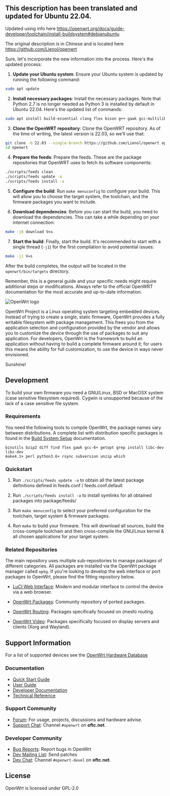 ## This description has been translated and updated for Ubuntu 22.04. 

Updated using info here https://openwrt.org/docs/guide-developer/toolchain/install-buildsystem#debianubuntu

The original description is in Chinese and is located here https://github.com/Lienol/openwrt  

Sure, let's incorporate the new information into the process. Here's the updated process:

1. **Update your Ubuntu system**: Ensure your Ubuntu system is updated by running the following command:

```bash
sudo apt update
```

2. **Install necessary packages**: Install the necessary packages. Note that Python 2.7 is no longer needed as Python 3 is installed by default in Ubuntu 22.04. Here's the updated list of commands:

```bash
sudo apt install build-essential clang flex bison g++ gawk gcc-multilib g++-multilib gettext git libncurses-dev libssl-dev python3-distutils rsync unzip zlib1g-dev file wget
```

3. **Clone the OpenWRT repository**: Clone the OpenWRT repository. As of the time of writing, the latest version is 22.03, so we'll use that:

```bash
git clone -b 22.03 --single-branch https://github.com/Lienol/openwrt openwrt
cd openwrt
```

4. **Prepare the feeds**: Prepare the feeds. These are the package repositories that OpenWRT uses to fetch its software components:

```bash
./scripts/feeds clean
./scripts/feeds update -a
./scripts/feeds install -a
```

5. **Configure the build**: Run `make menuconfig` to configure your build. This will allow you to choose the target system, the toolchain, and the firmware packages you want to include.

6. **Download dependencies**: Before you can start the build, you need to download the dependencies. This can take a while depending on your internet connection:

```bash
make -j8 download V=s
```

7. **Start the build**: Finally, start the build. It's recommended to start with a single thread (`-j1`) for the first compilation to avoid potential issues:

```bash
make -j1 V=s
```

After the build completes, the output will be located in the `openwrt/bin/targets` directory.

Remember, this is a general guide and your specific needs might require additional steps or modifications. Always refer to the official OpenWRT documentation for the most accurate and up-to-date information.

![OpenWrt logo](include/logo.png)

OpenWrt Project is a Linux operating system targeting embedded devices. Instead
of trying to create a single, static firmware, OpenWrt provides a fully
writable filesystem with package management. This frees you from the
application selection and configuration provided by the vendor and allows you
to customize the device through the use of packages to suit any application.
For developers, OpenWrt is the framework to build an application without having
to build a complete firmware around it; for users this means the ability for
full customization, to use the device in ways never envisioned.

Sunshine!

## Development

To build your own firmware you need a GNU/Linux, BSD or MacOSX system (case
sensitive filesystem required). Cygwin is unsupported because of the lack of a
case sensitive file system.

### Requirements

You need the following tools to compile OpenWrt, the package names vary between
distributions. A complete list with distribution specific packages is found in
the [Build System Setup](https://openwrt.org/docs/guide-developer/build-system/install-buildsystem)
documentation.

```
binutils bzip2 diff find flex gawk gcc-6+ getopt grep install libc-dev libz-dev
make4.1+ perl python3.6+ rsync subversion unzip which
```

### Quickstart

1. Run `./scripts/feeds update -a` to obtain all the latest package definitions
   defined in feeds.conf / feeds.conf.default

2. Run `./scripts/feeds install -a` to install symlinks for all obtained
   packages into package/feeds/

3. Run `make menuconfig` to select your preferred configuration for the
   toolchain, target system & firmware packages.

4. Run `make` to build your firmware. This will download all sources, build the
   cross-compile toolchain and then cross-compile the GNU/Linux kernel & all chosen
   applications for your target system.

### Related Repositories

The main repository uses multiple sub-repositories to manage packages of
different categories. All packages are installed via the OpenWrt package
manager called `opkg`. If you're looking to develop the web interface or port
packages to OpenWrt, please find the fitting repository below.

* [LuCI Web Interface](https://github.com/openwrt/luci): Modern and modular
  interface to control the device via a web browser.

* [OpenWrt Packages](https://github.com/openwrt/packages): Community repository
  of ported packages.

* [OpenWrt Routing](https://github.com/openwrt/routing): Packages specifically
  focused on (mesh) routing.

* [OpenWrt Video](https://github.com/openwrt/video): Packages specifically
  focused on display servers and clients (Xorg and Wayland).

## Support Information

For a list of supported devices see the [OpenWrt Hardware Database](https://openwrt.org/supported_devices)

### Documentation

* [Quick Start Guide](https://openwrt.org/docs/guide-quick-start/start)
* [User Guide](https://openwrt.org/docs/guide-user/start)
* [Developer Documentation](https://openwrt.org/docs/guide-developer/start)
* [Technical Reference](https://openwrt.org/docs/techref/start)

### Support Community

* [Forum](https://forum.openwrt.org): For usage, projects, discussions and hardware advise.
* [Support Chat](https://webchat.oftc.net/#openwrt): Channel `#openwrt` on **oftc.net**.

### Developer Community

* [Bug Reports](https://bugs.openwrt.org): Report bugs in OpenWrt
* [Dev Mailing List](https://lists.openwrt.org/mailman/listinfo/openwrt-devel): Send patches
* [Dev Chat](https://webchat.oftc.net/#openwrt-devel): Channel `#openwrt-devel` on **oftc.net**.

## License

OpenWrt is licensed under GPL-2.0
